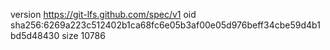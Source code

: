 version https://git-lfs.github.com/spec/v1
oid sha256:6269a223c512402b1ca68fc6e05b3af00e05d976beff34cbe59d4b1bd5d48430
size 10786

